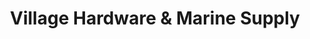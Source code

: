 ---
title: "Village Hardware & Marine Supply"
url: /oriental/village-hardware-and-marine-supply/
shop: hardware
---